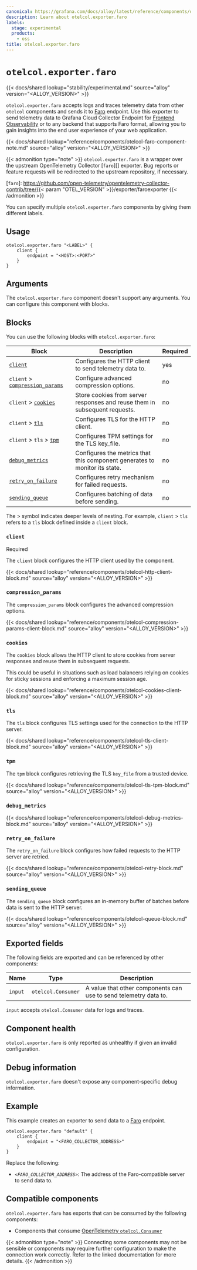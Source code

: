 ```yaml
---
canonical: https://grafana.com/docs/alloy/latest/reference/components/otelcol/otelcol.exporter.faro/
description: Learn about otelcol.exporter.faro
labels:
  stage: experimental
  products:
    - oss
title: otelcol.exporter.faro
---
```


# `otelcol.exporter.faro`

{{< docs/shared lookup="stability/experimental.md" source="alloy" version="<ALLOY_VERSION>" >}}

`otelcol.exporter.faro` accepts logs and traces telemetry data from other `otelcol` components and sends it to [Faro][Faro] endpoint.
Use this exporter to send telemetry data to Grafana Cloud Collector Endpoint for [Frontend Observability][Frontend Observability] or to any backend that supports Faro format, allowing you to gain insights into the end user experience of your web application.

{{< docs/shared lookup="reference/components/otelcol-faro-component-note.md" source="alloy" version="<ALLOY_VERSION>" >}}

{{< admonition type="note" >}}
`otelcol.exporter.faro` is a wrapper over the upstream OpenTelemetry Collector [`faro`][] exporter.
Bug reports or feature requests will be redirected to the upstream repository, if necessary.

[`faro`]: https://github.com/open-telemetry/opentelemetry-collector-contrib/tree/{{< param "OTEL_VERSION" >}}/exporter/faroexporter
{{< /admonition >}}

You can specify multiple `otelcol.exporter.faro` components by giving them different labels.

## Usage

```alloy
otelcol.exporter.faro "<LABEL>" {
    client {
        endpoint = "<HOST>:<PORT>"
    }
}
```

## Arguments

The `otelcol.exporter.faro` component doesn't support any arguments. You can configure this component with blocks.

## Blocks

You can use the following blocks with `otelcol.exporter.faro`:

| Block                                                 | Description                                                                | Required |
| ----------------------------------------------------- | -------------------------------------------------------------------------- | -------- |
| [`client`][client]                                    | Configures the HTTP client to send telemetry data to.                      | yes      |
| `client` > [`compression_params`][compression_params] | Configure advanced compression options.                                    | no       |
| `client` > [`cookies`][cookies]                       | Store cookies from server responses and reuse them in subsequent requests. | no       |
| `client` > [`tls`][tls]                               | Configures TLS for the HTTP client.                                        | no       |
| `client` > `tls` > [`tpm`][tpm]                       | Configures TPM settings for the TLS key_file.                              | no       |
| [`debug_metrics`][debug_metrics]                      | Configures the metrics that this component generates to monitor its state. | no       |
| [`retry_on_failure`][retry_on_failure]                | Configures retry mechanism for failed requests.                            | no       |
| [`sending_queue`][sending_queue]                      | Configures batching of data before sending.                                | no       |

The > symbol indicates deeper levels of nesting.
For example, `client` > `tls` refers to a `tls` block defined inside a `client` block.

[client]: #client
[tls]: #tls
[tpm]: #tpm
[cookies]: #cookies
[compression_params]: #compression_params
[sending_queue]: #sending_queue
[retry_on_failure]: #retry_on_failure
[debug_metrics]: #debug_metrics

### `client`

<span class="badge docs-labels__stage docs-labels__item">Required</span>

The `client` block configures the HTTP client used by the component.

{{< docs/shared lookup="reference/components/otelcol-http-client-block.md" source="alloy" version="<ALLOY_VERSION>" >}}

### `compression_params`

The `compression_params` block configures the advanced compression options.

{{< docs/shared lookup="reference/components/otelcol-compression-params-client-block.md" source="alloy" version="<ALLOY_VERSION>" >}}

### `cookies`

The `cookies` block allows the HTTP client to store cookies from server responses and reuse them in subsequent requests.

This could be useful in situations such as load balancers relying on cookies for sticky sessions and enforcing a maximum session age.

{{< docs/shared lookup="reference/components/otelcol-cookies-client-block.md" source="alloy" version="<ALLOY_VERSION>" >}}

### `tls`

The `tls` block configures TLS settings used for the connection to the HTTP server.

{{< docs/shared lookup="reference/components/otelcol-tls-client-block.md" source="alloy" version="<ALLOY_VERSION>" >}}

### `tpm`

The `tpm` block configures retrieving the TLS `key_file` from a trusted device.

{{< docs/shared lookup="reference/components/otelcol-tls-tpm-block.md" source="alloy" version="<ALLOY_VERSION>" >}}

### `debug_metrics`

{{< docs/shared lookup="reference/components/otelcol-debug-metrics-block.md" source="alloy" version="<ALLOY_VERSION>" >}}

### `retry_on_failure`

The `retry_on_failure` block configures how failed requests to the HTTP server are retried.

{{< docs/shared lookup="reference/components/otelcol-retry-block.md" source="alloy" version="<ALLOY_VERSION>" >}}

### `sending_queue`

The `sending_queue` block configures an in-memory buffer of batches before data is sent to the HTTP server.

{{< docs/shared lookup="reference/components/otelcol-queue-block.md" source="alloy" version="<ALLOY_VERSION>" >}}

## Exported fields

The following fields are exported and can be referenced by other components:

| Name    | Type               | Description                                                      |
| ------- | ------------------ | ---------------------------------------------------------------- |
| `input` | `otelcol.Consumer` | A value that other components can use to send telemetry data to. |

`input` accepts `otelcol.Consumer` data for logs and traces.

## Component health

`otelcol.exporter.faro` is only reported as unhealthy if given an invalid configuration.

## Debug information

`otelcol.exporter.faro` doesn't expose any component-specific debug information.

## Example

This example creates an exporter to send data to a [Faro][Faro] endpoint.

```alloy
otelcol.exporter.faro "default" {
    client {
        endpoint = "<FARO_COLLECTOR_ADDRESS>"
    }
}
```

Replace the following:

* _`<FARO_COLLECTOR_ADDRESS>`_: The address of the Faro-compatible server to send data to.

<!-- START GENERATED COMPATIBLE COMPONENTS -->

## Compatible components

`otelcol.exporter.faro` has exports that can be consumed by the following components:

- Components that consume [OpenTelemetry `otelcol.Consumer`](../../../compatibility/#opentelemetry-otelcolconsumer-consumers)

{{< admonition type="note" >}}
Connecting some components may not be sensible or components may require further configuration to make the connection work correctly.
Refer to the linked documentation for more details.
{{< /admonition >}}

<!-- END GENERATED COMPATIBLE COMPONENTS -->

[Faro]: https://grafana.com/oss/faro/
[Frontend Observability]: https://grafana.com/products/cloud/frontend-observability-for-real-user-monitoring/
